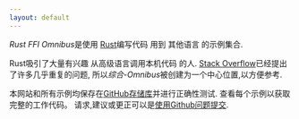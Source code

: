 ```yaml
---
layout: default
---
```


*Rust FFI Omnibus*是使用 [Rust]编写代码 用到 其他语言 的示例集合. 

Rust吸引了大量有兴趣 从高级语言调用本机代码 的人. [Stack Overflow][so]已经提出了许多几乎重复的问题, 所以*综合-Omnibus*被创建为一个中心位置,以方便参考. 

本网站和所有示例均保存在[GitHub存储库][repo]并进行正确性测试. 查看每个示例以获取完整的工作代码。 请求,建议或更正可以是[使用Github问题提交][issues]. 

[rust]: http://www.rust-lang.org/

[so]: http://stackoverflow.com/questions/tagged/rust

[repo]: https://github.com/shepmaster/rust-ffi-omnibus

[issues]: https://github.com/shepmaster/rust-ffi-omnibus/issues
